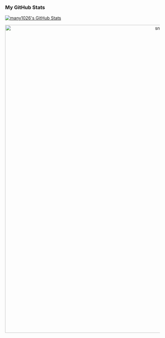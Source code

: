 
<!--
**many1026/many1026** is a ✨ _special_ ✨ repository because its `README.md` (this file) appears on your GitHub profile.

Here are some ideas to get you started:

- 🔭 I’m currently working on ...
- 🌱 I’m currently learning ...
- 👯 I’m looking to collaborate on ...
- 🤔 I’m looking for help with ...
- 💬 Ask me about ...
- 📫 How to reach me: ...
- 😄 Pronouns: ...
- ⚡ Fun fact: ...
-->
### My GitHub Stats
[![many1026's GitHub Stats](https://github-readme-stats.vercel.app/api?username=many1026&theme=dark&show_icons=true&count_private=true)](https://github.com/anuraghazra/github-readme-stats)
<p align="center">
 <img width="1000" src="github_snake.svg" alt="snake"/>
</p>
